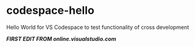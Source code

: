 # codespace-hello
Hello World for VS Codespace to test functionality of cross development

***FIRST EDIT FROM online.visualstudio.com***
